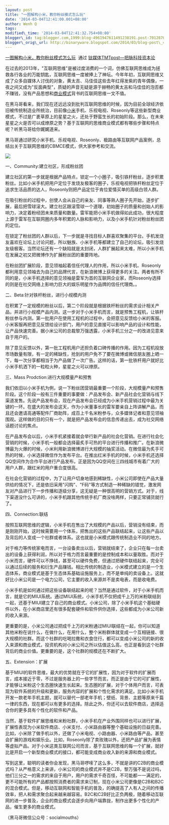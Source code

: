 ```yaml
--- 
layout: post 
title: "一图解构小米，教你粉丝模式怎么玩" 
date: '2014-03-04T12:41:00.001+08:00' 
author: Wenh Q
tags:
modified\_time: '2014-03-04T12:41:32.754+08:00' 
blogger\_id: tag:blogger.com,1999:blog-4961947611491238191.post-7012870500634002074
blogger\_orig\_url: http://binaryware.blogspot.com/2014/03/blog-post\_4.html
---
```

[一图解构小米，教你粉丝模式怎么玩](http://www.tmtpost.com/96745.html)  通过
[钛媒体TMTpost—把脉科技资本论](http://www.tmtpost.com/)





在过去的2013年，"互联网思维"是被过度消费的一个词，仿佛互联网思维成为拯救各行各业的万能钥匙，互联网思维一度被捧上了神坛。今年年初，互联网思维又成了众多自媒体人讨伐的对象，黄太吉、马佳佳这些去年红得发紫的青年偶像，一夜之间又成为"反面典型"，质疑的声音无疑是源于赫畅的黄太吉和马佳佳的泡否都不赚钱，没有产品思想和[商业模式](http://www.tmtpost.com/tag/structure-of-business)背书的互联网思维一文不值。



在黑马哥看来，我们现在还远远没到批判互联网思维的时候，因为目前全球经济依旧被传统制造业所统治，目前像[小米](http://www.tmtpost.com/tag/xiaomi)手机、乐视电视、Roseonly等这些新型商业模式，不过是广袤草原上的星星之火，还处于野蛮生长的初始阶段。那么，在未来星星之火是否可以成燎原之势？基于互联网的思维商业模式都有哪些步骤和特点呢？听黑马哥给你娓娓道来。



黑马哥通过研究小米手机、乐视电视、Roseonly、极路由等互联网产品案例，总结出关于互联网思维的CBMCE模式，供大家参考和交流。



![](https://images-blogger-opensocial.googleusercontent.com/gadgets/proxy?url=http%3A%2F%2Fwww.tmtpost.com%2Fwp-content%2Fuploads%2F2014%2F03%2F139389923725-560x420.jpg&container=blogger&gadget=a&rewriteMime=image%2F*)



一、Community:建立社区，形成粉丝团



建立社区的第一步就是根据产品特点，锁定一个小圈子，吸引铁杆粉丝，逐步积累粉丝。比如小米手机把用户定位于发烧友极客的圈子，乐视电视把铁杆粉丝定位于追求生活品质的达人，Roseonly则把产品定位于肯位爱情买单的高级白领人群。



在吸引粉丝的过程中，创使人会从自己的亲友、同事等熟人圈子先开始，逐步扩展，最后把雪球滚大。建立社区跟滚雪球一个道理，初始圈子的质量和创始人的影响力，决定着粉经团未来质量和数量。雷军能把小米手机做得如此成功，很大程度上源于雷军在互联网圈内多年积累的人脉和影响力，以及小米手机针对粉丝粉丝团的定位。



在锁定了粉丝团的人群以后，下一步就是寻找目标人群喜欢聚集的平台。手机发烧友喜欢在论坛上讨论问题，所以魅族、小米手机等都建立了自己的论坛，吸引发烧友级极客。当然论坛还有一个缺陷就是太封闭，人群扩展起来太难，所以小米手机在发展之初又把微博作为扩展粉丝团的重要阵地。



在粉丝团扩展阶段，意见领袖起着信任代理人的作用，所以小米手机、Roseonly都利用意见领袖去为自己的品牌代言，在新浪微博上获得更多的关注。两者有所不同的是，小米手机选择的意见领袖是雷军为首的互联网企业家，而Roseonly选择的则是在社交网络上影响力巨大的娱乐明星作为品牌的信任代理商。。







二、Beta:针对铁杆粉丝，进行小规模内测



在积累了一定规模的粉丝以后，第二个阶段就是根据铁杆粉丝的需求设计相关产品，并进行小规模产品内测。这一步对于小米手机而言，就是预售工程机，让铁杆粉丝参与内测。第一批用户在使用工程机的过程中，会把意见反馈给小米的客服。小米客服再把意见反馈给设计部门，用户的意见直接可以影响产品的设计和性能，让产品快速完善。据小米公司的总裁黎万强透露，小米手机三分之一的改进见意来自于用户的。



除了意见反馈以外，第一批工程机用户还担负着口碑传播的作用。因为工程机投放市场数量有限，有一定的稀缺性，抢到的用户免不了要在微博或微信朋友圈上晒一下，每一次分享都相当于为产品做了一次广告。这样的话，第一批铁杆用户就好比小米手机洒下的一粒粒火种，星星之火可以燎原。







三、Mass Prodction:进行大规模量产和预售



我们依旧以小米手机为例，说一下粉丝团营销最重要一个阶段，大规模量产和预售阶段。这个阶段一般有三件重要的事要做：产品发布会、新产品社会化营销与线下渠道发售。先说产品发布会，现在产品发布会已经成为小米手机营销过程中最为关键的一环。在盛大的发布会这天，作为小米董事长的雷军要亲自上阵讲解产品，而且还会邀请高通等配件厂商助阵，成百上千名米粉参与，众多媒体记者和意见领袖围观。这样做的目的只有一个，就是把产品发布会的信息传递出去，成为社交网络话题讨论的焦点。



在产品发布会以后，小米手机紧接着就会举行新产品的社会化营销。在进行社会化营销的时候，小米手机一般都会选择最炙手可热的平台进行传播和推广。在新浪微博最为火爆的时候，小米利用新浪微博进行大规模的抽奖活动。在微信最为炙手可热的时候，小米选择微信作为发布平台。在推出红米手机的时候，小米手机还选择QQ空间作为合作平台进行产品发布，正是因为QQ空间在三四线城市有着广大的用户人群，跟红米的用户重合度很高。



在社会化营销的过程中，为了让用户切身地感到稀缺性，小米公司即使在产品大量供给的情况下，还是依旧采用"闪购"、"F码"等方式制造一种稀缺的错觉，激发网友对产品进行下一步传播和逐级分享，这无疑是一种很高明的营销方式。对于，线下渠道没什么可讲的，小米手机跟其他传统手机厂商没啥两样，只要正常铺货就行了。







四、Connection:联结



按照互联网思维的逻辑，小米手机在售出了大规模的产品以后，营销没有结束，而是刚刚开始，这时候需要用一个体系，把售出的这些产品联结起来，让这些产品以及背后的人变成一个社群或者体系。这也就是小米模式跟传统制造业不同的地方。



对于格力等传统家电而言，一台设备卖出以后，营销就结束了，企业只在每一台卖出的设备上获得利润，所以对于格力而言最重要的是控制成本和以量取胜。而对于小米而言，硬件可以不挣钱，甚至可以硬件免费，但通过把硬件联结起来，完全可以通过后续的服务和衍生产品赚钱。相比传统的制造业，小米模式建立的是一个生态体系，商业模式是基于生态体系基础设施服务上，而不是单纯的卖设备上。这就好比小米公司是一个电力公司，它主要的收入来源并不是卖电表，而是收电费。



小米手机是如何通过把这些设备联结起来的呢？当然是通过软件，对于小米手机而言，就是它的MIUI系统。通过MIUI系统，小米手机不仅把成千上万的米粉联结到一起，还基于MIUI建立了自己的商业模式。小米公司，除了小米手机这个基础硬件以外，在小米商店里还有很多配套硬件和软件供你选择，这些都成为小米公司新的收入来源。



更重要的是，小米公司通过把成千上万的米粉通过MIUI联结在一起，你可以知道其他米粉在说什么，在做什么，在用什么，整个米粉群体就变成一个互相链接、很大规模的社群。而这个社群的吃喝拉撒和衣食住行，都可以变成小米公司的新的收入来源和商业模式，投资机构对小米公司之所以估值这么高，也正是看到这个社群背后的商业价值。更重要的是，这个社群的规模还在不断扩大。







五、Extension：扩展



基于MIUI的软件思维，最大的优势就在于它的扩展性，因为对于软件的扩展而言，成本接近于零，不过是服务器上的一些字节而言。而正是由于它的可扩展性，才能够让米粉这个生态圈快速生长起来。生态圈的扩展，对于个体用户而言，可表现为软件系统的升级和更新，服务内容的扩展和个性化需求的满足。比如小米手机开发一款老年手机主题，就可以替代一部老年手机；壁纸、背景、主题等原来千篇一律的东西，现在都可以有更多的选择。除此之外，你还可以去软件商店，选择适合你的更多具有个性化的软件和产品。



当然，基于软件扩展思维和米粉社群，小米手机在产业外围同样也可以进行扩展，扩展性表现为小米软件商店、小米支付、小米路由器等整个基础设施的日益完善。比如，小米除了做手机以外，还做了小米电视、小路由器、小米路由等产品，甚至会扩展的游戏和娱乐业。比如，Roseonly除了卖玫瑰以外，还把产品扩展为表情等虚拟产品。对于小米这类互联网公司而言，基于互联网思维的每一个扩展，就好比是开启一个新型商业模式的接口，都可能变成商业收入新的来源和商业模式。



写到这里，聪明的读者你会发现，黑马哥啰嗦了这么多，不就是讲的C2B的商业模式吗？从严格意义上来讲，小米公司的商业模式并不是C2B，黎万强不是说过吗，他们三分之一的需求的来自于用户，用户的需求千奇百怪，不可能都一一满足的，更不可能所有的产品都按照消费者的需求来订制，现在小米公司更像是C2B和B2C的混合模式。但是，移动互联网和智能手机的普及，的确提高了人有人之间的传播效率，把人和需求聚合起来越来越容易。B2C和C2B好比正负两极，随着移动互联网的进一步普及，企业的商业模式会逐步向用户端靠拢，制作出更多个性化的产品，催生更多的商业模式。







（黑马哥微信公众号：socialmouths）
